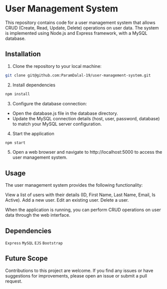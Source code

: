 # User Management System

This repository contains code for a user management system that allows CRUD (Create, Read, Update, Delete) operations on user data. The system is implemented using Node.js and Express framework, with a MySQL database.

## Installation

1. Clone the repository to your local machine:

```bash
git clone git@github.com:ParamDalal-19/user-management-system.git
```

2. Install dependencies

```bash
npm install
```

3. Configure the database connection:

- Open the database.js file in the database directory.
- Update the MySQL connection details (host, user, password, database) to match your MySQL server configuration.

4. Start the application

```bash
npm start
```

5. Open a web browser and navigate to http://localhost:5000 to access the user management system.

## Usage

The user management system provides the following functionality:

View a list of users with their details (ID, First Name, Last Name, Email, Is Active).
Add a new user.
Edit an existing user.
Delete a user.

When the application is running, you can perform CRUD operations on user data through the web interface.

## Dependencies

`Express`
`MySQL`
`EJS`
`Bootstrap`

## Future Scope

Contributions to this project are welcome. If you find any issues or have suggestions for improvements, please open an issue or submit a pull request.
